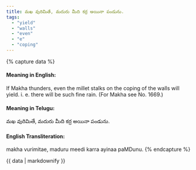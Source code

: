```yaml
---
title: మఖ వురిమితే, మదురు మీది కర్ర అయినా పండును.
tags:
  - "yield"
  - "walls"
  - "even"
  - "e"
  - "coping"
---
```


{% capture data %}
#### Meaning in English:
If Makha thunders, even the millet stalks on the coping of the walls will yield.
i. e. there will be such fine rain.
(For Makha see No. 1669.)

#### Meaning in Telugu:
మఖ వురిమితే, మదురు మీది కర్ర అయినా పండును.

#### English Transliteration:
makha vurimitae, maduru meedi karra ayinaa paMDunu.
{% endcapture %}

{{ data | markdownify }}

